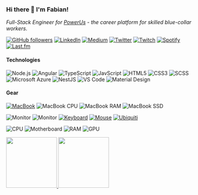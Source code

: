### Hi there 👋 I'm Fabian!

_Full-Stack Engineer for [PowerUs](https://powerus.de) - the career platform for skilled blue-collar workers._

[![GitHub followers](https://img.shields.io/github/followers/beyerleinf?style=flat-square)](https://github.com/beyerleinf) [![LinkedIn](https://img.shields.io/badge/-Fabian%20Beyerlein-0A66C2?style=flat-square&logo=linkedin&logoColor=white)](https://linkedin.com/in/beyerleinf) [![Medium](https://img.shields.io/badge/-@beyerleinf-000000?style=flat-square&logo=medium&logoColor=white)](https://medium.com/@beyerleinf) [![Twitter](https://img.shields.io/badge/-@fabibey-1DA1F2?style=flat-square&logo=twitter&logoColor=white)](https://twitter.com/fabibey) [![Twitch](https://img.shields.io/badge/-DazeCodes-9146FF?style=flat-square&logo=twitch&logoColor=white)](https://twitch.com/DazeCodes) [![Spotify](https://img.shields.io/badge/-Spotify-1ED760?style=flat-square&logo=spotify&logoColor=white)](https://open.spotify.com/user/vs1sgt54fsfuxjrhh0ekr7j12?si=3cfc7288c2a64b5d) [![Last.fm](https://img.shields.io/badge/-Last.fm-D51007?style=flat-square&logo=last.fm&logoColor=white)](https://www.last.fm/user/dazeeeh)

#### Technologies

![Node.js](https://img.shields.io/badge/-Node.js-339933?style=flat-square&logo=Node.js&logoColor=white) ![Angular](https://img.shields.io/badge/-Angular-DD0031?style=flat-square&logo=angular) ![TypeScript](https://img.shields.io/badge/-TypeScript-3178C6?style=flat-square&logo=typescript&logoColor=white) ![JavScript](https://img.shields.io/badge/-JavScript-F7DF1E?style=flat-square&logo=javascript&logoColor=black) ![HTML5](https://img.shields.io/badge/-HTML5-E34F26?style=flat-square&logo=html5&logoColor=white) ![CSS3](https://img.shields.io/badge/-CSS3-1572B6?style=flat-square&logo=css3) ![SCSS](https://img.shields.io/badge/-SCSS-CC6699?style=flat-square&logo=sass&logoColor=white) ![Microsoft Azure](https://img.shields.io/badge/Microsoft%20Azure-0078D4?style=flat-square&logo=microsoft-azure) ![NestJS](https://img.shields.io/badge/-NestJS-E0234E?style=flat-square&logo=nestjs) ![VS Code](https://img.shields.io/badge/-VS%20Code-007ACC?style=flat-square&logo=visual-studio-code&logoColor=white) ![Material Design](https://img.shields.io/badge/-Material%20Design-757575?style=flat-square&logo=material-design&logoColor=white)

#### Gear

[![MacBook](https://img.shields.io/badge/-MacBook%20Pro%2016%20inch-000000?style=flat-square&logo=apple&logoColor=white)](https://www.logitechg.com/en-us/products/gaming-keyboards/g915-tkl-wireless.html) ![MacBook CPU](https://img.shields.io/badge/-Intel%20Core%20i7-0071C5?style=flat-square&logo=intel&logoColor=white) ![MacBook RAM](https://img.shields.io/badge/-32GB%20DDR4-000000?style=flat-square&logo=apple&logoColor=white) ![MacBook SSD](https://img.shields.io/badge/-512GB%20SSD-000000?style=flat-square&logo=apple&logoColor=white)

![Monitor](https://img.shields.io/badge/-Nitro%20VG270UPbmiipx-83B81A?style=flat-square&logo=acer&logoColor=white) ![Monitor](https://img.shields.io/badge/-Nitro%20VG270UPbmiipx-83B81A?style=flat-square&logo=acer&logoColor=white) [![Keyboard](https://img.shields.io/badge/-G915%20TKL-00B8FC?style=flat-square&logo=logitech&logoColor=white)](https://www.logitechg.com/en-us/products/gaming-keyboards/g915-tkl-wireless.html) [![Mouse](https://img.shields.io/badge/-MX%20Master%203-00B8FC?style=flat-square&logo=logitech&logoColor=white)](https://www.logitech.com/en-us/products/mice/mx-master-3.html) [![Ubiquiti](https://img.shields.io/badge/-Network%20Gear-0559C9?style=flat-square&logo=ubiquiti&logoColor=white)](https://ui.com)

![CPU](https://img.shields.io/badge/-Ryzen%207%202700X-ED1C24?style=flat-square&logo=amd&logoColor=white) ![Motherboard](https://img.shields.io/badge/-ROG%20Crosshair%20VI%20Hero-000000?style=flat-square&logo=asus&logoColor=white) ![RAM](https://img.shields.io/badge/-32GB%20Corsair%20Vengeance-000000?style=flat-square&logo=corsair&logoColor=white) ![GPU](https://img.shields.io/badge/-GTX%201080-76B900?style=flat-square&logo=nvidia&logoColor=white)

<a href="https://www.github.com/beyerleinf">
  <img height="137px" src="https://github-readme-stats.vercel.app/api?username=beyerleinf&hide_title=true&hide_border=true&show_icons=true&include_all_commits=true&count_private=true&line_height=21&theme=radical" />
  <img height="137px" src="https://github-readme-stats.vercel.app/api/top-langs/?username=beyerleinf&hide=html&hide_title=true&hide_border=true&layout=compact&langs_count=6&theme=radical" />
</a>

<!--
**beyerleinf/beyerleinf** is a ✨ _special_ ✨ repository because its `README.md` (this file) appears on your GitHub profile.

Here are some ideas to get you started:

- 🔭 I’m currently working on ...
- 🌱 I’m currently learning ...
- 👯 I’m looking to collaborate on ...
- 🤔 I’m looking for help with ...
- 💬 Ask me about ...
- 📫 How to reach me: ...
- 😄 Pronouns: ...
- ⚡ Fun fact: ...
-->
